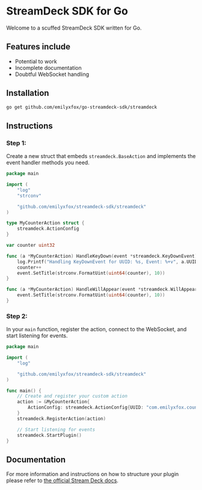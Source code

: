 # StreamDeck SDK for Go

Welcome to a scuffed StreamDeck SDK written for Go.

## Features include

- Potential to work
- Incomplete documentation
- Doubtful WebSocket handling

## Installation

```bash
go get github.com/emilyxfox/go-streamdeck-sdk/streamdeck
```

## Instructions

### Step 1:

Create a new struct that embeds `streamdeck.BaseAction` and implements the event handler methods you need.

```go
package main

import (
	"log"
	"strconv"

	"github.com/emilyxfox/streamdeck-sdk/streamdeck"
)

type MyCounterAction struct {
	streamdeck.ActionConfig
}

var counter uint32

func (a *MyCounterAction) HandleKeyDown(event *streamdeck.KeyDownEvent) {
	log.Printf("Handling KeyDownEvent for UUID: %s, Event: %+v", a.UUID, event)
	counter++
	event.SetTitle(strconv.FormatUint(uint64(counter), 10))
}

func (a *MyCounterAction) HandleWillAppear(event *streamdeck.WillAppearEvent) {
	event.SetTitle(strconv.FormatUint(uint64(counter), 10))
}
```

### Step 2:

In your `main` function, register the action, connect to the WebSocket, and start listening for events.

```go
package main

import (
	"log"

	"github.com/emilyxfox/streamdeck-sdk/streamdeck"
)

func main() {
	// Create and register your custom action
	action := &MyCounterAction{
		ActionConfig: streamdeck.ActionConfig{UUID: "com.emilyxfox.counter.counter"},
	}
	streamdeck.RegisterAction(action)

	// Start listening for events
	streamdeck.StartPlugin()
}
```

## Documentation
For more information and instructions on how to structure your plugin please refer to [the official Stream Deck docs](https://docs.elgato.com/sdk).